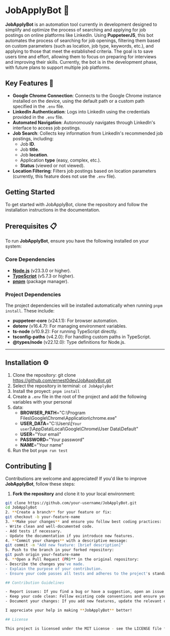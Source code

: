 # JobApplyBot 🤖

**JobApplyBot** is an automation tool currently in development designed to simplify and optimize the process of searching and applying for job postings on online platforms like LinkedIn. Using **PuppeteerJS**, this bot automates the process of searching for job openings, filtering them based on custom parameters (such as location, job type, keywords, etc.), and applying to those that meet the established criteria. The goal is to save users time and effort, allowing them to focus on preparing for interviews and improving their skills. Currently, the bot is in the development phase, with future plans to support multiple job platforms.

## Key Features 🚀

- **Google Chrome Connection**: Connects to the Google Chrome instance installed on the device, using the default path or a custom path specified in the `.env` file.
- **LinkedIn Authentication**: Logs into LinkedIn using the credentials provided in the `.env` file.
- **Automated Navigation**: Autonomously navigates through LinkedIn's interface to access job postings.
- **Job Search**: Collects key information from LinkedIn's recommended job postings, including:
  - Job **ID**.
  - Job **title**.
  - Job **location**.
  - Application **type** (easy, complex, etc.).
  - **Status** (viewed or not viewed).
- **Location Filtering**: Filters job postings based on location parameters (currently, this feature does not use the `.env` file).

## Getting Started

To get started with JobApplyBot, clone the repository and follow the installation instructions in the documentation.

## Prerequisites 📋

To run **JobApplyBot**, ensure you have the following installed on your system:

### Core Dependencies

- **[Node.js](https://nodejs.org/)** (v23.3.0 or higher).
- **[TypeScript](https://www.typescriptlang.org/)** (v5.7.3 or higher).
- **[pnpm](https://pnpm.io/)** (package manager).

### Project Dependencies

The project dependencies will be installed automatically when running `pnpm install`. These include:

- **puppeteer-core** (v24.1.1): For browser automation.
- **dotenv** (v16.4.7): For managing environment variables.
- **ts-node** (v10.9.2): For running TypeScript directly.
- **tsconfig-paths** (v4.2.0): For handling custom paths in TypeScript.
- **@types/node** (v22.12.0): Type definitions for Node.js.

---

## Installation ⚙️

1. Clone the repository: git clone https://github.com/ernest0dev/JobApplyBot.git
2. Select the repository in terminal: `cd JobApplyBot`
3. Install the proyect: `pnpm install`
4. Create a `.env` file in the root of the project and add the following variables with your personal
5. data:
   - **BROWSER_PATH**="C:\\Program Files\\Google\\Chrome\\Application\\chrome.exe"
   - **USER_DATA**="C:\\Users\\[`Your user`]\\AppData\\Local\\Google\\Chrome\\User Data\\Default"
   - **USER**="Your email"
   - **PASSWORD**="Your password"
   - **NAME**="Your name"
6. Run the bot `pnpm run test`

## Contributing 🤝

Contributions are welcome and appreciated! If you'd like to improve **JobApplyBot**, follow these steps:

1. **Fork the repository** and clone it to your local environment:
  ```bash
  git clone https://github.com/your-username/JobApplyBot.git
  cd JobApplyBot
2. **Create a branch** for your feature or fix:
  git checkout -b your-feature-name
3. **Make your changes** and ensure you follow best coding practices:
  - Write clean and well-documented code.
  - Add tests if necessary.
  - Update the documentation if you introduce new features.
4. **Commit your changes** with a descriptive message:
  git commit -m "Add new feature: [brief description]"
5. Push to the branch in your forked repository:
  git push origin your-feature-name
6. **Open a Pull Request (PR)** in the original repository:
  - Describe the changes you've made.
  - Explain the purpose of your contribution.
  - Ensure your code passes all tests and adheres to the project's standards.

## Contribution Guidelines

  - Report issues: If you find a bug or have a suggestion, open an issue on GitHub.
  - Keep your code clean: Follow existing code conventions and ensure your contribution is easy to understand.
  - Document your changes: If you add new features, update the relevant documentation.

I appreciate your help in making **JobApplyBot** better!

## License

This project is licensed under the MIT License - see the LICENSE file for details.
